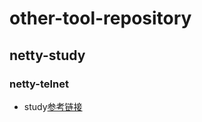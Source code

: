 # other-tool-repository
## netty-study
### netty-telnet

- study[参考链接](https://www.jianshu.com/p/5dcbc0456376)

